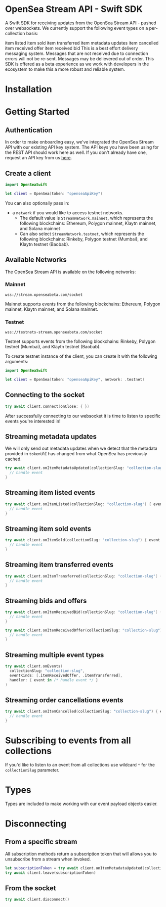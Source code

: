 # OpenSea Stream API - Swift SDK

A Swift SDK for receiving updates from the OpenSea Stream API - pushed over websockets. We currently support the following event types on a per-collection basis:

item listed
item sold
item transferred
item metadata updates
item cancelled
item received offer
item received bid
This is a best effort delivery messaging system. Messages that are not received due to connection errors will not be re-sent. Messages may be delievered out of order. This SDK is offered as a beta experience as we work with developers in the ecosystem to make this a more robust and reliable system.

# Installation



# Getting Started

## Authentication

In order to make onboarding easy, we've integrated the OpenSea Stream API with our existing API key system. The API keys you have been using for the REST API should work here as well. If you don't already have one, request an API key from us [here](https://docs.opensea.io/reference/request-an-api-key).

## Create a client

```swift
import OpenSeaSwift

let client = OpenSea(token: "openseaApiKey")
```

You can also optionally pass in:

- a `network` if you would like to access testnet networks.
  - The default value is `StreamNetwork.mainnet`, which represents the following blockchains: Ethereum, Polygon mainnet, Klaytn mainnet, and Solana mainnet
  - Can also select `StreamNetwork.testnet`, which represents the following blockchains: Rinkeby, Polygon testnet (Mumbai), and Klaytn testnet (Baobab).

## Available Networks

The OpenSea Stream API is available on the following networks:

### Mainnet

`wss://stream.openseabeta.com/socket`

Mainnet supports events from the following blockchains: Ethereum, Polygon mainnet, Klaytn mainnet, and Solana mainnet.

### Testnet

`wss://testnets-stream.openseabeta.com/socket`

Testnet supports events from the following blockchains: Rinkeby, Polygon testnet (Mumbai), and Klaytn testnet (Baobab).

To create testnet instance of the client, you can create it with the following arguments:

```swift
import OpenSeaSwift

let client = OpenSea(token: "openseaApiKey", network: .testnet)
```

## Connecting to the socket

```swift
try await client.connect(onClose: { })
```

After successfully connecting to our websocket it is time to listen to specific events you're interested in!

## Streaming metadata updates

We will only send out metadata updates when we detect that the metadata provided in `tokenURI` has changed from what OpenSea has previously cached.

```swift
try await client.onItemMetadataUpdated(collectionSlug: "collection-slug") { event in
  // handle event
}
```

## Streaming item listed events

```swift
try await client.onItemListed(collectionSlug: "collection-slug") { event in
  // handle event
}
```

## Streaming item sold events

```swift
try await client.onItemSold(collectionSlug: "collection-slug") { event in
  // handle event
}
```

## Streaming item transferred events

```swift
try await client.onItemTransferred(collectionSlug: "collection-slug") { event in
  // handle event
}
```

## Streaming bids and offers

```swift
try await client.onItemReceivedBid(collectionSlug: "collection-slug") { event in
  // handle event
}

try await client.onItemReceivedOffer(collectionSlug: "collection-slug") { event in
  // handle event
}
```

## Streaming multiple event types

```swift
try await client.onEvents(
  collectionSlug: "collection-slug",
  eventKinds: [.itemReceivedOffer, .itemTransferred],
  handler: { event in /* handle event */ }
)
```

## Streaming order cancellations events

```swift
try await client.onItemCancelled(collectionSlug: "collection-slug") { event in
  // handle event
}
```

# Subscribing to events from all collections

If you'd like to listen to an event from all collections use wildcard `*` for the `collectionSlug` parameter.

# Types

Types are included to make working with our event payload objects easier.

# Disconnecting

## From a specific stream

All subscription methods return a subscription token that will allows you to unsubscribe from a stream when invoked.

```swift
let subscriptionToken = try await client.onItemMetadataUpdated(collectionSlug: "collection-slug") { event in }
try await client.leave(subscriptionToken)
```

## From the socket

```swift
try await client.disconnect()
```
